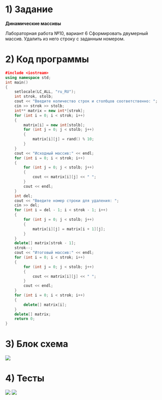 # 1) Задание
**Динамические массивы** 

Лабораторная работа №10, вариант 6
Сформировать двумерный массив. Удалить из него строку с
заданным номером.

# 2) Код программы

```cpp
﻿#include <iostream>
using namespace std;
int main() 
{
    setlocale(LC_ALL, "ru_RU");
    int strok, stolb;
    cout << "Введите количество строк и столбцов соответственно: ";
    cin >> strok >> stolb;
    int** matrix = new int*[strok];
    for (int i = 0; i < strok; i++)
    {
        matrix[i] = new int[stolb];
        for (int j = 0; j < stolb; j++)
        {
            matrix[i][j] = rand() % 10;
        }
    }
    cout << "Исходный массив:" << endl;
    for (int i = 0; i < strok; i++) 
    {
        for (int j = 0; j < stolb; j++) 
        {
            cout << matrix[i][j] << " ";
        }
        cout << endl;
    }
    int del;
    cout << "Введите номер строки для удаления: ";
    cin >> del;
    for (int i = del - 1; i < strok - 1; i++)
    {
        for (int j = 0; j < stolb; j++)
        {
            matrix[i][j] = matrix[i + 1][j];
        }
    }
    delete[] matrix[strok - 1];
    strok--;
    cout << "Итоговый массив:" << endl;
    for (int i = 0; i < strok; i++)
    {
        for (int j = 0; j < stolb; j++)
        {
            cout << matrix[i][j] << " ";
        }
        cout << endl;
    }
    for (int i = 0; i < strok; i++)
    {
        delete[] matrix[i];
    }
    delete[] matrix;
    return 0;
}
```

# 3) Блок схема

<image src ="lab10.drawio.png">

# 4) Тесты

<image src ="test1_lab10.png">

<image src ="test2_lab10.png">
